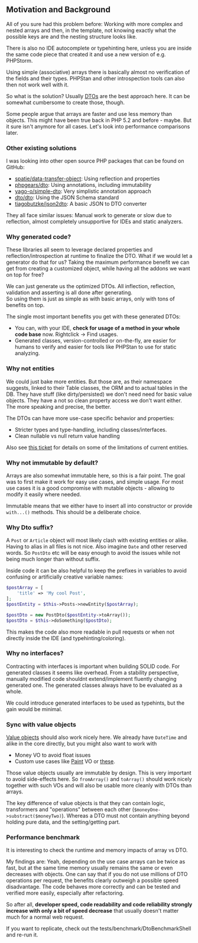 ## Motivation and Background

All of you sure had this problem before:
Working with more complex and nested arrays and then, in the template, not knowing exactly what the possible keys are and the nesting structure looks like.

There is also no IDE autocomplete or typehinting here, unless you are inside the same code piece that created it and use a new version of e.g. PHPStorm.

Using simple (associative) arrays there is basically almost no verification of the fields and their types.
PHPStan and other introspection tools can also then not work well with it.

So what is the solution? Usually [DTOs](https://dzone.com/articles/practical-php/practical-php-patterns-data) are the best approach here.
It can be somewhat cumbersome to create those, though.

Some people argue that arrays are faster and use less memory than objects. 
This might have been true back in PHP 5.2 and before - maybe. But it sure isn't anymore for all cases. Let's look into performance comparisons later.

### Other existing solutions
I was looking into other open source PHP packages that can be found on GitHub:

- [spatie/data-transfer-object](https://github.com/spatie/data-transfer-object): Using reflection and properties  
- [phpgears/dto](https://github.com/phpgears/dto): Using annotations, including immutability
- [yago-o/simple-dto](https://github.com/YagO-o/simple-dto): Very simplistic annotation approach
- [dto/dto](https://github.com/fireproofsocks/dto): Using the JSON Schema standard 
- [tiagobutzke/json2dto](https://github.com/tiagobutzke/json2dto): A basic JSON to DTO converter

They all face similar issues:
Manual work to generate or slow due to reflection, almost completely unsupportive for IDEs and static analyzers.

### Why generated code?
These libraries all seem to leverage declared properties and reflection/introspection at runtime to finalize the DTO.
What if we would let a generator do that for us? Taking the maximum performance benefit we can get from creating a customized object, 
while having all the addons we want on top for free?

We can just generate us the optimized DTOs. All inflection, reflection, validation and asserting is all done after generating.  
So using them is just as simple as with basic arrays, only with tons of benefits on top.

The single most important benefits you get with these generated DTOs:
- You can, with your IDE, **check for usage of a method in your whole code base** now. Rightclick -> Find usages.
- Generated classes, version-controlled or on-the-fly, are easier for humans to verify and easier for tools like PHPStan to use for static analyzing.

### Why not entities

We could just bake more entities. But those are, as their namespace suggests, linked to their Table classes, the ORM and to actual tables in the DB.
They have stuff (like dirty/persisted) we don't need need for basic value objects. They have a not so clean property access we don't want either.
The more speaking and precise, the better.

The DTOs can have more use-case specific behavior and properties:
- Stricter types and type-handling, including classes/interfaces.
- Clean nullable vs null return value handling

Also see [this ticket](https://github.com/cakephp/cakephp/issues/11792) for details on some of the limitations of current entities. 

### Why not immutable by default?

Arrays are also somewhat immutable here, so this is a fair point.
The goal was to first make it work for easy use cases, and simple usage.
For most use cases it is a good compromise with mutable objects - allowing to modify it easily where needed.

Immutable means that we either have to insert all into constructor or provide `with...()` methods.
This should be a deliberate choice. 

### Why Dto suffix?

A `Post` or `Article` object will most likely clash with existing entities or alike. Having to alias in all files is not nice.
Also imagine `Date` and other reserved words.
So `PostDto` etc will be easy enough to avoid the issues while not being much longer than without suffix.

Inside code it can be also helpful to keep the prefixes in variables to avoid confusing or artificially creative variable names:
```php
$postArray = [
	'title' => 'My cool Post',
];
$postEntity = $this->Posts->newEntity($postArray);

$postDto = new PostDto($postEntity->toArray());
$postDto = $this->doSomething($postDto);
``` 
This makes the code also more readable in pull requests or when not directly inside the IDE (and typehinting/coloring).

### Why no interfaces?
Contracting with interfaces is important when building SOLID code.
For generated classes it seems like overhead.
From a stability perspective, manually modified code shouldnt extend/implement fluently changing generated one.
The generated classes always have to be evaluated as a whole.

We could introduce generated interfaces to be used as typehints, but the gain would be minimal.

### Sync with value objects

[Value objects](https://codete.com/blog/value-objects/) should also work nicely here.
We already have `DateTime` and alike in the core directly, but you might also want to work with
- Money VO to avoid float issues
- Custom use cases like [Paint](https://dzone.com/articles/practical-php-patterns/basic/practical-php-patterns-value) VO or [these](https://github.com/2dotstwice/valueobjects/tree/master/src).

Those value objects usually are immutable by design. This is very important to avoid side-effects here.
So `fromArray()` and `toArray()` should work nicely together with such VOs and will also be usable more cleanly with DTOs than arrays.

The key difference of value objects is that they can contain logic, transformers and "operations" between each other (`$moneyOne->substract($moneyTwo)`).
Whereas a DTO must not contain anything beyond holding pure data, and the setting/getting part.

### Performance benchmark
It is interesting to check the runtime and memory impacts of array vs DTO.

My findings are:
Yeah, depending on the use case arrays can be twice as fast, but at the same time memory usually remains the same or even decreases with objects.
One can say that if you do not use millions of DTO operations per request, the benefits clearly outweigh a possible speed disadvantage. 
The code behaves more correctly and can be tested and verified more easily, especially after refactoring.

So after all, **developer speed, code readability and code reliability strongly increase with only a bit of speed decrease** that usually doesn't matter much for a normal web request.

If you want to replicate, check out the tests/benchmark/DtoBenchmarkShell and re-run it.
